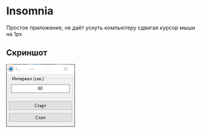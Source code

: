 # Insomnia
Простое приложение, не даёт уснуть компьютеру сдвигая курсор мыши на 1px

## Скриншот
![Image alt](source/screenshot.png)
